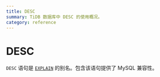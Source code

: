 ```yaml
---
title: DESC
summary: TiDB 数据库中 DESC 的使用概况。
category: reference
---
```


# DESC

`DESC` 语句是 [`EXPLAIN`](/reference/sql/statements/explain.md) 的别名。包含该语句提供了 MySQL 兼容性。
